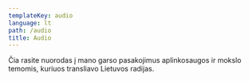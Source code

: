 ```yaml
---
templateKey: audio
language: lt
path: /audio
title: Audio
---
```

Čia rasite nuorodas į mano garso pasakojimus aplinkosaugos ir mokslo temomis, kuriuos transliavo Lietuvos radijas.
